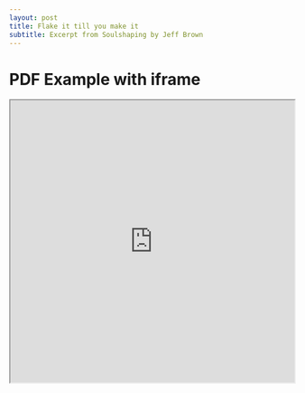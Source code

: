 ```yaml
---
layout: post
title: Flake it till you make it
subtitle: Excerpt from Soulshaping by Jeff Brown
---
```


<!--Get the samples from https://www.adobe.com/go/pdfembedapi_samples-->
<!DOCTYPE html>
<html>
<head>
 <title>Adobe Acrobat Services PDF Embed API Sample</title>
 <meta charset="utf-8"/>
 <meta http-equiv="X-UA-Compatible" content="IE=edge,chrome=1"/>
 <meta id="viewport" name="viewport" content="width=device-width, initial-scale=1"/>
</head>
<body style="margin: 0px">
 <div id="adobe-dc-view"></div>
 <script src="https://documentservices.adobe.com/view-sdk/viewer.js"></script>
 <script type="text/javascript">
    document.addEventListener("adobe_dc_view_sdk.ready", function()
    {
        var adobeDCView = new AdobeDC.View({clientId: "c54db441c1f649a8b2a724cbf8918ffc", divId: "adobe-dc-view"});
        adobeDCView.previewFile(
       {
          content:   {location: {url: "https://github.com/amandatallman/work-samples/blob/3e5e4a2c84b3f88748aa9c8cce819704e26aad1b/McIntosh%20AMT.pdf"}},
          metaData: {fileName: "Bodea Brochure.pdf"}
       });
    });
 </script>
</body>
</html>

<!DOCTYPE html>
<html>
  <head>
    <title>Title of the document</title>
  </head>
  <body>
    <h1>PDF Example with iframe</h1>
    <iframe src="https://github.com/amandatallman/work-samples/blob/3e5e4a2c84b3f88748aa9c8cce819704e26aad1b/McIntosh%20AMT.pdf" width="100%" height="500px">
    </iframe>
  </body>
</html>